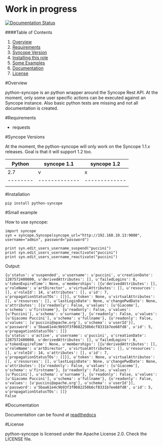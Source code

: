 Work in progress
=========

[![Documentation Status](https://readthedocs.org/projects/python-syncope/badge/?version=latest)](http://python-syncope.readthedocs.org/en/latest/?badge=latest)

####Table of Contents
1. [Overview](#overview)
2. [Requirements](#requirements)
3. [Syncope Version](#syncope-versions)
4. [Installing this role](#installation)
5. [Some Examples](#small-example)
6. [Documentation](#documentation)
7. [License](#license)

#Overview

python-syncope is an python wrapper around the Syncope Rest API.
At the moment, only some user specific actions can be executed against an Syncope instance. Also basic python tests are missing and not all documentation is created.

#Requirements

* requests

#Syncope Versions

At the moment, the python-syncope will only work on the Syncope 1.1.x releases. Goal is that it will support 1.2 too.


| Python | syncope 1.1 | syncope 1.2 |
|--------|-------------|-------------|
|  2.7   |     v       |      x      |
|--------|-------------|-------------|
|        |             |             |


#Installation

    pip install python-syncope


#Small example

How to use syncope:

    import syncope
    syn = syncope.Syncope(syncope_url="http://192.168.10.13:9080", username="admin", password="password")
    
    print syn.edit_users_username_suspend("puccini")
    print syn.edit_users_username_reactivate("puccini")
    print syn.edit_users_username_reactivate("puccini")
Output:

    {u'status': u'suspended', u'username': u'puccini', u'creationDate': 1287572400000, u'derivedAttributes': [], u'failedLogins': 0, u'tokenExpireTime': None, u'memberships': [{u'derivedAttributes': [], u'roleName': u'artDirector', u'virtualAttributes': [], u'resources': [], u'roleId': 14, u'attributes': [], u'id': 7, u'propagationStatusTOs': []}], u'token': None, u'virtualAttributes': [], u'resources': [], u'lastLoginDate': None, u'changePwdDate': None, u'attributes': [{u'readonly': False, u'values': [u'Giacomo'], u'schema': u'firstname'}, {u'readonly': False, u'values': [u'Puccini'], u'schema': u'surname'}, {u'readonly': False, u'values': [u'Giacomo Puccini'], u'schema': u'fullname'}, {u'readonly': False, u'values': [u'puccini@apache.org'], u'schema': u'userId'}], u'password': u'5baa61e4c9b93f3f0682250b6cf8331b7ee68fd8', u'id': 5, u'propagationStatusTOs': []}
    {u'status': u'active', u'username': u'puccini', u'creationDate': 1287572400000, u'derivedAttributes': [], u'failedLogins': 0, u'tokenExpireTime': None, u'memberships': [{u'derivedAttributes': [], u'roleName': u'artDirector', u'virtualAttributes': [], u'resources': [], u'roleId': 14, u'attributes': [], u'id': 7, u'propagationStatusTOs': []}], u'token': None, u'virtualAttributes': [], u'resources': [], u'lastLoginDate': None, u'changePwdDate': None, u'attributes': [{u'readonly': False, u'values': [u'Giacomo'], u'schema': u'firstname'}, {u'readonly': False, u'values': [u'Puccini'], u'schema': u'surname'}, {u'readonly': False, u'values': [u'Giacomo Puccini'], u'schema': u'fullname'}, {u'readonly': False, u'values': [u'puccini@apache.org'], u'schema': u'userId'}], u'password': u'5baa61e4c9b93f3f0682250b6cf8331b7ee68fd8', u'id': 5, u'propagationStatusTOs': []}
    False

#Documentation

Documentation can be found at [readthedocs](http://python-syncope.readthedocs.org/)

#License

python-syncope is licensed under the Apache License 2.0. Check the LICENSE file.

